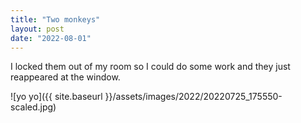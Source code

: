 ```yaml
---
title: "Two monkeys"
layout: post
date: "2022-08-01"
---
```


I locked them out of my room so I could do some work and they just reappeared at the window.

![yo yo]({{ site.baseurl }}/assets/images/2022/20220725_175550-scaled.jpg)
